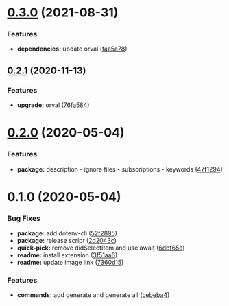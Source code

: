 # [0.3.0](https://github.com/anymaniax/orval-vscode/compare/0.2.1...0.3.0) (2021-08-31)


### Features

* **dependencies:** update orval ([faa5a78](https://github.com/anymaniax/orval-vscode/commit/faa5a78ce544e67fc80416ae4d50221e98636c93))

## [0.2.1](https://github.com/anymaniax/orval-vscode/compare/0.2.0...0.2.1) (2020-11-13)


### Features

* **upgrade:** orval ([76fa584](https://github.com/anymaniax/orval-vscode/commit/76fa584072e0879160b6dff2c681e9e18916d756))

# [0.2.0](https://github.com/anymaniax/orval-vscode/compare/0.1.0...0.2.0) (2020-05-04)


### Features

* **package:** description - ignore files - subscriptions - keywords ([47f1294](https://github.com/anymaniax/orval-vscode/commit/47f129489992981167515e5457ef59bea0dd8b99))

# 0.1.0 (2020-05-04)


### Bug Fixes

* **package:** add dotenv-cli ([52f2895](https://github.com/anymaniax/orval-vscode/commit/52f289572e9c9e443ce9ab4afa231043df9a9f39))
* **package:** release script ([2d2043c](https://github.com/anymaniax/orval-vscode/commit/2d2043c9aa49b74057d77c2f217b588c6e60f811))
* **quick-pick:** remove didSelectItem and use await ([6dbf65e](https://github.com/anymaniax/orval-vscode/commit/6dbf65e5f96c4f8f0c09822523fcaae51e21995e))
* **readme:** install extension ([3f51aa6](https://github.com/anymaniax/orval-vscode/commit/3f51aa6d7a32f1537d07e912b3a2f51abb180071))
* **readme:** update image link ([7360d15](https://github.com/anymaniax/orval-vscode/commit/7360d15bca5cbb1552dce9f901f40e30114fe627))


### Features

* **commands:** add generate and generate all ([cebeba4](https://github.com/anymaniax/orval-vscode/commit/cebeba4999d374010e056c50ad2a3916400fdcde))

